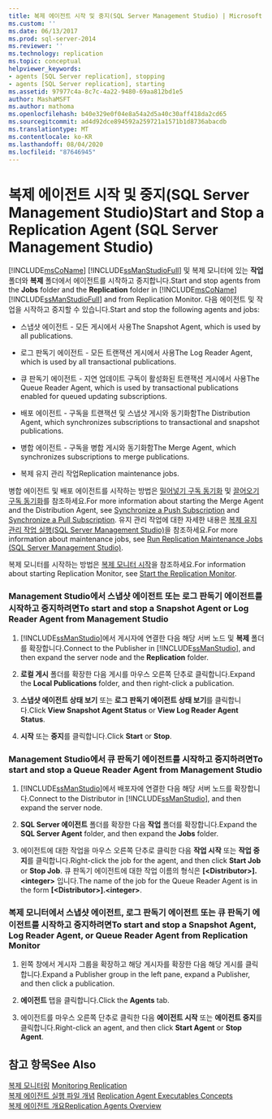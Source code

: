 ```yaml
---
title: 복제 에이전트 시작 및 중지(SQL Server Management Studio) | Microsoft 문서
ms.custom: ''
ms.date: 06/13/2017
ms.prod: sql-server-2014
ms.reviewer: ''
ms.technology: replication
ms.topic: conceptual
helpviewer_keywords:
- agents [SQL Server replication], stopping
- agents [SQL Server replication], starting
ms.assetid: 97977c4a-8c7c-4a22-9480-69aa812bd1e5
author: MashaMSFT
ms.author: mathoma
ms.openlocfilehash: b40e329e0f04e8a54a2d5a40c30aff418da2cd65
ms.sourcegitcommit: ad4d92dce894592a259721a1571b1d8736abacdb
ms.translationtype: MT
ms.contentlocale: ko-KR
ms.lasthandoff: 08/04/2020
ms.locfileid: "87646945"
---
```

# <a name="start-and-stop-a-replication-agent-sql-server-management-studio"></a><span data-ttu-id="32327-102">복제 에이전트 시작 및 중지(SQL Server Management Studio)</span><span class="sxs-lookup"><span data-stu-id="32327-102">Start and Stop a Replication Agent (SQL Server Management Studio)</span></span>
  <span data-ttu-id="32327-103">[!INCLUDE[msCoName](../../../includes/msconame-md.md)] [!INCLUDE[ssManStudioFull](../../../includes/ssmanstudiofull-md.md)] 및 복제 모니터에 있는 **작업** 폴더와 **복제** 폴더에서 에이전트를 시작하고 중지합니다.</span><span class="sxs-lookup"><span data-stu-id="32327-103">Start and stop agents from the **Jobs** folder and the **Replication** folder in [!INCLUDE[msCoName](../../../includes/msconame-md.md)] [!INCLUDE[ssManStudioFull](../../../includes/ssmanstudiofull-md.md)] and from Replication Monitor.</span></span> <span data-ttu-id="32327-104">다음 에이전트 및 작업을 시작하고 중지할 수 있습니다.</span><span class="sxs-lookup"><span data-stu-id="32327-104">Start and stop the following agents and jobs:</span></span>  
  
-   <span data-ttu-id="32327-105">스냅샷 에이전트 - 모든 게시에서 사용</span><span class="sxs-lookup"><span data-stu-id="32327-105">The Snapshot Agent, which is used by all publications.</span></span>  
  
-   <span data-ttu-id="32327-106">로그 판독기 에이전트 - 모든 트랜잭션 게시에서 사용</span><span class="sxs-lookup"><span data-stu-id="32327-106">The Log Reader Agent, which is used by all transactional publications.</span></span>  
  
-   <span data-ttu-id="32327-107">큐 판독기 에이전트 - 지연 업데이트 구독이 활성화된 트랜잭션 게시에서 사용</span><span class="sxs-lookup"><span data-stu-id="32327-107">The Queue Reader Agent, which is used by transactional publications enabled for queued updating subscriptions.</span></span>  
  
-   <span data-ttu-id="32327-108">배포 에이전트 - 구독을 트랜잭션 및 스냅샷 게시와 동기화함</span><span class="sxs-lookup"><span data-stu-id="32327-108">The Distribution Agent, which synchronizes subscriptions to transactional and snapshot publications.</span></span>  
  
-   <span data-ttu-id="32327-109">병합 에이전트 - 구독을 병합 게시와 동기화함</span><span class="sxs-lookup"><span data-stu-id="32327-109">The Merge Agent, which synchronizes subscriptions to merge publications.</span></span>  
  
-   <span data-ttu-id="32327-110">복제 유지 관리 작업</span><span class="sxs-lookup"><span data-stu-id="32327-110">Replication maintenance jobs.</span></span>  
  
 <span data-ttu-id="32327-111">병합 에이전트 및 배포 에이전트를 시작하는 방법은 [밀어넣기 구독 동기화](../synchronize-a-push-subscription.md) 및 [끌어오기 구독 동기화](../synchronize-a-pull-subscription.md)를 참조하세요.</span><span class="sxs-lookup"><span data-stu-id="32327-111">For more information about starting the Merge Agent and the Distribution Agent, see [Synchronize a Push Subscription](../synchronize-a-push-subscription.md) and [Synchronize a Pull Subscription](../synchronize-a-pull-subscription.md).</span></span> <span data-ttu-id="32327-112">유지 관리 작업에 대한 자세한 내용은 [복제 유지 관리 작업 실행&#40;SQL Server Management Studio&#41;](../../../ssms/sql-server-management-studio-ssms.md)을 참조하세요.</span><span class="sxs-lookup"><span data-stu-id="32327-112">For more information about maintenance jobs, see [Run Replication Maintenance Jobs &#40;SQL Server Management Studio&#41;](../../../ssms/sql-server-management-studio-ssms.md).</span></span>  
  
 <span data-ttu-id="32327-113">복제 모니터를 시작하는 방법은 [복제 모니터 시작](../monitor/start-the-replication-monitor.md)을 참조하세요.</span><span class="sxs-lookup"><span data-stu-id="32327-113">For information about starting Replication Monitor, see [Start the Replication Monitor](../monitor/start-the-replication-monitor.md).</span></span>  
  
### <a name="to-start-and-stop-a-snapshot-agent-or-log-reader-agent-from-management-studio"></a><span data-ttu-id="32327-114">Management Studio에서 스냅샷 에이전트 또는 로그 판독기 에이전트를 시작하고 중지하려면</span><span class="sxs-lookup"><span data-stu-id="32327-114">To start and stop a Snapshot Agent or Log Reader Agent from Management Studio</span></span>  
  
1.  <span data-ttu-id="32327-115">[!INCLUDE[ssManStudio](../../../includes/ssmanstudio-md.md)]에서 게시자에 연결한 다음 해당 서버 노드 및 **복제** 폴더를 확장합니다.</span><span class="sxs-lookup"><span data-stu-id="32327-115">Connect to the Publisher in [!INCLUDE[ssManStudio](../../../includes/ssmanstudio-md.md)], and then expand the server node and the **Replication** folder.</span></span>  
  
2.  <span data-ttu-id="32327-116">**로컬 게시** 폴더를 확장한 다음 게시를 마우스 오른쪽 단추로 클릭합니다.</span><span class="sxs-lookup"><span data-stu-id="32327-116">Expand the **Local Publications** folder, and then right-click a publication.</span></span>  
  
3.  <span data-ttu-id="32327-117">**스냅샷 에이전트 상태 보기** 또는 **로그 판독기 에이전트 상태 보기**를 클릭합니다.</span><span class="sxs-lookup"><span data-stu-id="32327-117">Click **View Snapshot Agent Status** or **View Log Reader Agent Status**.</span></span>  
  
4.  <span data-ttu-id="32327-118">**시작** 또는 **중지**를 클릭합니다.</span><span class="sxs-lookup"><span data-stu-id="32327-118">Click **Start** or **Stop**.</span></span>  
  
### <a name="to-start-and-stop-a-queue-reader-agent-from-management-studio"></a><span data-ttu-id="32327-119">Management Studio에서 큐 판독기 에이전트를 시작하고 중지하려면</span><span class="sxs-lookup"><span data-stu-id="32327-119">To start and stop a Queue Reader Agent from Management Studio</span></span>  
  
1.  <span data-ttu-id="32327-120">[!INCLUDE[ssManStudio](../../../includes/ssmanstudio-md.md)]에서 배포자에 연결한 다음 해당 서버 노드를 확장합니다.</span><span class="sxs-lookup"><span data-stu-id="32327-120">Connect to the Distributor in [!INCLUDE[ssManStudio](../../../includes/ssmanstudio-md.md)], and then expand the server node.</span></span>  
  
2.  <span data-ttu-id="32327-121">**SQL Server 에이전트** 폴더를 확장한 다음 **작업** 폴더를 확장합니다.</span><span class="sxs-lookup"><span data-stu-id="32327-121">Expand the **SQL Server Agent** folder, and then expand the **Jobs** folder.</span></span>  
  
3.  <span data-ttu-id="32327-122">에이전트에 대한 작업을 마우스 오른쪽 단추로 클릭한 다음 **작업 시작** 또는 **작업 중지**를 클릭합니다.</span><span class="sxs-lookup"><span data-stu-id="32327-122">Right-click the job for the agent, and then click **Start Job** or **Stop Job**.</span></span> <span data-ttu-id="32327-123">큐 판독기 에이전트에 대한 작업 이름의 형식은 **[\<Distributor>].\<integer>** 입니다.</span><span class="sxs-lookup"><span data-stu-id="32327-123">The name of the job for the Queue Reader Agent is in the form **[\<Distributor>].\<integer>**.</span></span>  
  
### <a name="to-start-and-stop-a-snapshot-agent-log-reader-agent-or-queue-reader-agent-from-replication-monitor"></a><span data-ttu-id="32327-124">복제 모니터에서 스냅샷 에이전트, 로그 판독기 에이전트 또는 큐 판독기 에이전트를 시작하고 중지하려면</span><span class="sxs-lookup"><span data-stu-id="32327-124">To start and stop a Snapshot Agent, Log Reader Agent, or Queue Reader Agent from Replication Monitor</span></span>  
  
1.  <span data-ttu-id="32327-125">왼쪽 창에서 게시자 그룹을 확장하고 해당 게시자를 확장한 다음 해당 게시를 클릭합니다.</span><span class="sxs-lookup"><span data-stu-id="32327-125">Expand a Publisher group in the left pane, expand a Publisher, and then click a publication.</span></span>  
  
2.  <span data-ttu-id="32327-126">**에이전트** 탭을 클릭합니다.</span><span class="sxs-lookup"><span data-stu-id="32327-126">Click the **Agents** tab.</span></span>  
  
3.  <span data-ttu-id="32327-127">에이전트를 마우스 오른쪽 단추로 클릭한 다음 **에이전트 시작** 또는 **에이전트 중지**를 클릭합니다.</span><span class="sxs-lookup"><span data-stu-id="32327-127">Right-click an agent, and then click **Start Agent** or **Stop Agent**.</span></span>  
  
## <a name="see-also"></a><span data-ttu-id="32327-128">참고 항목</span><span class="sxs-lookup"><span data-stu-id="32327-128">See Also</span></span>  
 <span data-ttu-id="32327-129">[복제 모니터링](../monitoring-replication.md) </span><span class="sxs-lookup"><span data-stu-id="32327-129">[Monitoring Replication](../monitoring-replication.md) </span></span>  
 <span data-ttu-id="32327-130">[복제 에이전트 실행 파일 개념](../concepts/replication-agent-executables-concepts.md) </span><span class="sxs-lookup"><span data-stu-id="32327-130">[Replication Agent Executables Concepts](../concepts/replication-agent-executables-concepts.md) </span></span>  
 [<span data-ttu-id="32327-131">복제 에이전트 개요</span><span class="sxs-lookup"><span data-stu-id="32327-131">Replication Agents Overview</span></span>](replication-agents-overview.md)  
  
  
